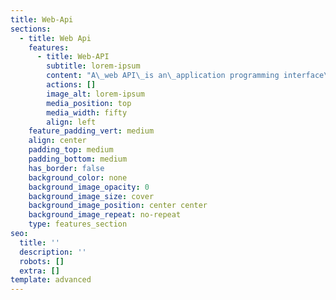 ```yaml
---
title: Web-Api
sections:
  - title: Web Api
    features:
      - title: Web-API
        subtitle: lorem-ipsum
        content: "A\_web API\_is an\_application programming interface\_for either a\_web server\_or a\_web browser. It is a\_web development\_concept, usually limited to a\_web application's client-side (including any\_web frameworks\_being used), and thus usually does not include web server or browser implementation details such as\_SAPIs\_or APIs unless publicly accessible by a remote web application.\n\nA **Server-Side** web API is a programmatic interface consisting of one or more publicly exposed endpoints to a defined request-response message system, typically expressed in JSON or XML, which is exposed via the web—most commonly by means of an HTTP-based web server. Mashups are web applications that combine the use of multiple server-side web APIs.Webhooks are server-side web APIs that take input as a Uniform Resource Identifier (URI) that is designed to be used like a remote named pipe or a type of callback such that the server acts as a client to dereference the provided URI and trigger an event on another server which handles this event thus providing a type of peer-to-peer IPC.\n\nA **Client-Side** web API is a programmatic interface to extend functionality within a web browser or other HTTP client. Originally these were most commonly in the form of native plug-in browser extensions however most newer ones target standardized JavaScript bindings.\n\nThe Mozilla Foundation created their WebAPI specification which is designed to help replace native mobile applications with HTML5 applications.\n\nGoogle created their Native Client architecture which is designed to help replace insecure native plug-ins with secure native sandboxed extensions and applications. They have also made this portable by employing a modified LLVM AOT compiler.\n"
        actions: []
        image_alt: lorem-ipsum
        media_position: top
        media_width: fifty
        align: left
    feature_padding_vert: medium
    align: center
    padding_top: medium
    padding_bottom: medium
    has_border: false
    background_color: none
    background_image_opacity: 0
    background_image_size: cover
    background_image_position: center center
    background_image_repeat: no-repeat
    type: features_section
seo:
  title: ''
  description: ''
  robots: []
  extra: []
template: advanced
---
```

